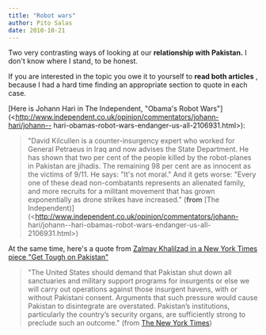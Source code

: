 ```yaml
---
title: "Robot wars"
author: Pito Salas
date: 2010-10-21
---
```




Two very contrasting ways of looking at our **relationship with Pakistan.** I
don't know where I stand, to be honest.

If you are interested in the topic you owe it to yourself to **read both
articles** , because I had a hard time finding an appropriate section to quote
in each case.

[Here is Johann Hari in The Independent, "Obama's Robot
Wars"](<http://www.independent.co.uk/opinion/commentators/johann-hari/johann--
hari-obamas-robot-wars-endanger-us-all-2106931.html>):

> "David Kilcullen is a counter-insurgency expert who worked for General
> Petraeus in Iraq and now advises the State Department. He has shown that two
> per cent of the people killed by the robot-planes in Pakistan are jihadis.
> The remaining 98 per cent are as innocent as the victims of 9/11. He says:
> "It's not moral." And it gets worse: "Every one of these dead non-combatants
> represents an alienated family, and more recruits for a militant movement
> that has grown exponentially as drone strikes have increased." (**from**
> [The
> Independent)](<http://www.independent.co.uk/opinion/commentators/johann-
> hari/johann--hari-obamas-robot-wars-endanger-us-all-2106931.html>)

At the same time, here's a quote from [Zalmay Khalilzad in a New York Times
piece "Get Tough on
Pakistan"](<http://www.nytimes.com/2010/10/20/opinion/20khalilzad.html?hp>)

> "The United States should demand that Pakistan shut down all sanctuaries and
> military support programs for insurgents or else we will carry out
> operations against those insurgent havens, with or without Pakistani
> consent. Arguments that such pressure would cause Pakistan to disintegrate
> are overstated. Pakistan’s institutions, particularly the country’s security
> organs, are sufficiently strong to preclude such an outcome." (from [The New
> York
> Times](<http://www.nytimes.com/2010/10/20/opinion/20khalilzad.html?hp>))


